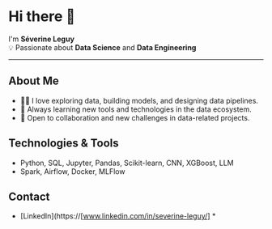 # Hi there 👋

I'm **Séverine Leguy**  
💡 Passionate about **Data Science** and **Data Engineering**

---

## About Me

- 👩‍💻 I love exploring data, building models, and designing data pipelines.
- 🚀 Always learning new tools and technologies in the data ecosystem.
- 🤝 Open to collaboration and new challenges in data-related projects.

## Technologies & Tools

- Python, SQL, Jupyter, Pandas, Scikit-learn, CNN, XGBoost, LLM
-  Spark, Airflow, Docker, MLFlow  



## Contact

- [LinkedIn](https://[www.linkedin.com/in/severine-leguy/] *

